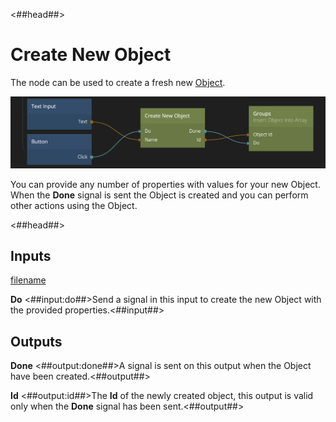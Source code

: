 <##head##>

# Create New Object

The node can be used to create a fresh new [Object](nodes/data/object/object/).

![](./create-new-object.png ':class=img-size-l')

You can provide any number of properties with values for your new Object. When the **Done** signal is sent the Object is created and you can perform other actions using the Object.

<##head##>

## Inputs

[filename](../properties.md ':include')

**Do**
<##input:do##>Send a signal in this input to create the new Object with the provided properties.<##input##>

## Outputs

**Done**
<##output:done##>A signal is sent on this output when the Object have been created.<##output##>

**Id**
<##output:id##>The **Id** of the newly created object, this output is valid only when the **Done** signal has been sent.<##output##>
